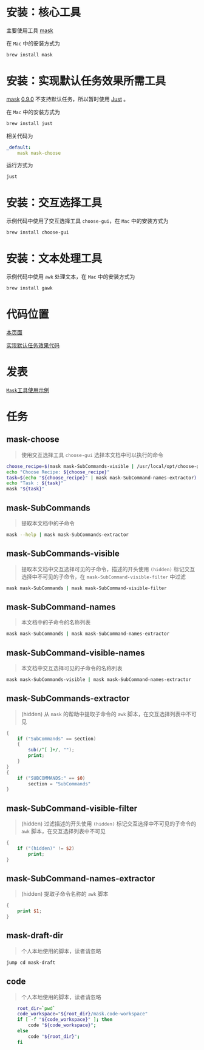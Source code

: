 # 安装：核心工具

主要使用工具
[mask](https://github.com/jakedeichert/mask/)

在 `Mac` 中的安装方式为

```bash
brew install mask
```

# 安装：实现默认任务效果所需工具

[mask](https://github.com/jakedeichert/mask/)
[0.9.0](https://github.com/jakedeichert/mask/releases/tag/v0.9.0)
不支持默认任务，所以暂时使用
[Just](https://github.com/casey/just)
。

在 `Mac` 中的安装方式为

```bash
brew install just
```

相关代码为

```yaml
_default:
    mask mask-choose
```

运行方式为

```bash
just
```

# 安装：交互选择工具

示例代码中使用了交互选择工具 `choose-gui`，在 `Mac` 中的安装方式为

```bash
brew install choose-gui
```

# 安装：文本处理工具

示例代码中使用 `awk` 处理文本，在 `Mac` 中的安装方式为

```bash
brew install gawk
```

# 代码位置

[本页面](https://github.com/huzhenghui/mask-awesome/blob/master/maskfile.md)

[实现默认任务效果代码](https://github.com/huzhenghui/mask-awesome/blob/master/Justfile)

# 发表

[`Mask`工具使用示例](https://huzhenghui.blog.csdn.net/article/details/108812328)

# 任务

## mask-choose

> 使用交互选择工具 `choose-gui` 选择本文档中可以执行的命令

```bash
choose_recipe=$(mask mask-SubCommands-visible | /usr/local/opt/choose-gui/bin/choose)
echo "Choose Recipe: ${choose_recipe}"
task=$(echo "${choose_recipe}" | mask mask-SubCommand-names-extractor)
echo "Task : ${task}"
mask "${task}"
```

## mask-SubCommands

> 提取本文档中的子命令

```bash
mask --help | mask mask-SubCommands-extractor
```

## mask-SubCommands-visible

> 提取本文档中交互选择可见的子命令，描述的开头使用 `(hidden)` 标记交互选择中不可见的子命令，在 `mask-SubCommand-visible-filter` 中过滤

```bash
mask mask-SubCommands | mask mask-SubCommand-visible-filter
```

## mask-SubCommand-names

> 本文档中的子命令的名称列表

```bash
mask mask-SubCommands | mask mask-SubCommand-names-extractor
```

## mask-SubCommand-visible-names

> 本文档中交互选择可见的子命令的名称列表

```bash
mask mask-SubCommands-visible | mask mask-SubCommand-names-extractor
```

## mask-SubCommands-extractor

> (hidden) 从 `mask` 的帮助中提取子命令的 `awk` 脚本，在交互选择列表中不可见

```awk
{
    if ("SubCommands" == section)
    {
        sub(/^[ ]+/, "");
        print;
    }
}
{
    if ("SUBCOMMANDS:" == $0)
        section = "SubCommands"
}
```

## mask-SubCommand-visible-filter

> (hidden) 过滤描述的开头使用 `(hidden)` 标记交互选择中不可见的子命令的 `awk` 脚本，在交互选择列表中不可见

```awk
{
    if ("(hidden)" != $2)
        print;
}
```

## mask-SubCommand-names-extractor

> (hidden) 提取子命令名称的 `awk` 脚本

```awk
{
    print $1;
}
```

## mask-draft-dir

> 个人本地使用的脚本，读者请忽略

```bash
jump cd mask-draft
```

## code

> 个人本地使用的脚本，读者请忽略

```bash
    root_dir=`pwd`
    code_workspace="${root_dir}/mask.code-workspace"
    if [ -f "${code_workspace}" ]; then
        code "${code_workspace}";
    else
        code "${root_dir}";
    fi
```
